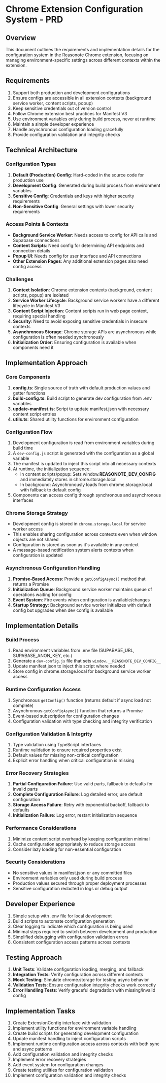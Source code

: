 # Chrome Extension Configuration System - PRD

## Overview
This document outlines the requirements and implementation details for the configuration system in the Reasonote Chrome extension, focusing on managing environment-specific settings across different contexts within the extension.

## Requirements
1. Support both production and development configurations
2. Ensure configs are accessible in all extension contexts (background service worker, content scripts, popup)
3. Keep sensitive credentials out of version control
4. Follow Chrome extension best practices for Manifest V3
5. Use environment variables only during build process, never at runtime
6. Maintain a simple developer experience
7. Handle asynchronous configuration loading gracefully
8. Provide configuration validation and integrity checks

## Technical Architecture

### Configuration Types
1. **Default (Production) Config**: Hard-coded in the source code for production use
2. **Development Config**: Generated during build process from environment variables
3. **Sensitive Config**: Credentials and keys with higher security requirements
4. **Non-Sensitive Config**: General settings with lower security requirements

### Access Points & Contexts
- **Background Service Worker**: Needs access to config for API calls and Supabase connections
- **Content Scripts**: Need config for determining API endpoints and connection details
- **Popup UI**: Needs config for user interface and API connections
- **Other Extension Pages**: Any additional extension pages also need config access

### Challenges
1. **Context Isolation**: Chrome extension contexts (background, content scripts, popup) are isolated
2. **Service Worker Lifecycle**: Background service workers have a different lifecycle in Manifest V3
3. **Content Script Injection**: Content scripts run in web page context, requiring special handling
4. **Security**: Need to avoid exposing sensitive credentials in insecure contexts
5. **Asynchronous Storage**: Chrome storage APIs are asynchronous while configuration is often needed synchronously
6. **Initialization Order**: Ensuring configuration is available when components need it

## Implementation Approach

### Core Components
1. **config.ts**: Single source of truth with default production values and getter functions
2. **build-config.ts**: Build script to generate dev configuration from .env variables
3. **update-manifest.ts**: Script to update manifest.json with necessary content script entries
4. **utils.ts**: Shared utility functions for environment configuration

### Configuration Flow
1. Development configuration is read from environment variables during build time
2. A `dev-config.js` script is generated with the configuration as a global variable
3. The manifest is updated to inject this script into all necessary contexts
4. At runtime, the initialization sequence:
   - In content scripts/popup: Sets window.__REASONOTE_DEV_CONFIG__ and immediately stores in chrome.storage.local
   - In background: Asynchronously loads from chrome.storage.local with fallback to default config
5. Components can access config through synchronous and asynchronous interfaces

### Chrome Storage Strategy
- Development config is stored in `chrome.storage.local` for service worker access
- This enables sharing configuration across contexts even when window objects are not shared
- Configuration is stored as soon as it's available in any context
- A message-based notification system alerts contexts when configuration is updated

### Asynchronous Configuration Handling
1. **Promise-Based Access**: Provide a `getConfigAsync()` method that returns a Promise
2. **Initialization Queue**: Background service worker maintains queue of operations waiting for config
3. **Event System**: Fire events when configuration is available/changes
4. **Startup Strategy**: Background service worker initializes with default config but upgrades when dev config is available

## Implementation Details

### Build Process
1. Read environment variables from .env file (SUPABASE_URL, SUPABASE_ANON_KEY, etc.)
2. Generate a `dev-config.js` file that sets `window.__REASONOTE_DEV_CONFIG__`
3. Update manifest.json to inject this script where needed
4. Store config in chrome.storage.local for background service worker access

### Runtime Configuration Access
1. Synchronous `getConfig()` function (returns default if async load not complete)
2. Asynchronous `getConfigAsync()` function that returns a Promise
3. Event-based subscription for configuration changes
4. Configuration validation with type checking and integrity verification

### Configuration Validation & Integrity
1. Type validation using TypeScript interfaces
2. Runtime validation to ensure required properties exist
3. Default values for missing non-critical configuration
4. Explicit error handling when critical configuration is missing

### Error Recovery Strategies
1. **Partial Configuration Failure**: Use valid parts, fallback to defaults for invalid parts
2. **Complete Configuration Failure**: Log detailed error, use default configuration
3. **Storage Access Failure**: Retry with exponential backoff, fallback to defaults
4. **Initialization Failure**: Log error, restart initialization sequence

### Performance Considerations
1. Minimize content script overhead by keeping configuration minimal
2. Cache configuration appropriately to reduce storage access
3. Consider lazy loading for non-essential configuration

### Security Considerations
- No sensitive values in manifest.json or any committed files
- Environment variables only used during build process
- Production values secured through proper deployment processes
- Sensitive configuration redacted in logs or debug output

## Developer Experience
1. Simple setup with .env file for local development
2. Build scripts to automate configuration generation
3. Clear logging to indicate which configuration is being used
4. Minimal steps required to switch between development and production
5. Simplified debugging with configuration validation errors
6. Consistent configuration access patterns across contexts

## Testing Approach
1. **Unit Tests**: Validate configuration loading, merging, and fallback
2. **Integration Tests**: Verify configuration across different contexts
3. **Mock Testing**: Simulate chrome.storage for testing async behavior
4. **Validation Tests**: Ensure configuration integrity checks work correctly
5. **Error Handling Tests**: Verify graceful degradation with missing/invalid config

## Implementation Tasks
1. Create ExtensionConfig interface with validation
2. Implement utility functions for environment variable handling
3. Create build scripts for generating development configuration
4. Update manifest handling to inject configuration scripts
5. Implement runtime configuration access across contexts with both sync and async patterns
6. Add configuration validation and integrity checks
7. Implement error recovery strategies
8. Add event system for configuration changes
9. Create testing utilities for configuration validation
10. Implement configuration validation and integrity checks 